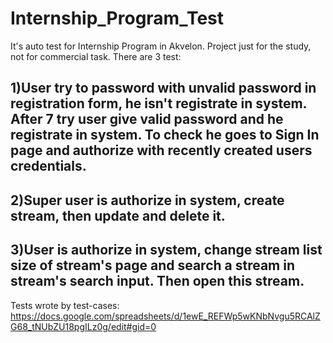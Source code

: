# Internship_Program_Test
It's auto test for Internship Program in Akvelon. Project just for the study, not for commercial task.
There are 3 test:
## 1)User try to password with unvalid password in registration form, he isn't registrate in system. After 7 try user give valid password and he registrate in system. To check he goes to Sign In page and authorize with recently created users credentials.
## 2)Super user is authorize in system, create stream, then update and delete it.
## 3)User is authorize in system, change stream list size of stream's page and search a stream in stream's search input. Then open this stream.
Tests wrote by test-cases:
https://docs.google.com/spreadsheets/d/1ewE_REFWp5wKNbNvgu5RCAlZG68_tNUbZU18pgILz0g/edit#gid=0